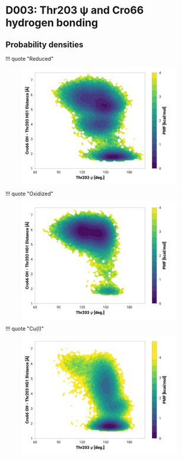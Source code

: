 # D003: Thr203 ψ and Cro66 hydrogen bonding

## Probability densities

!!! quote "Reduced"
    <figure markdown>
    ![](./d003-pes-reduced.png)
    </figure>

!!! quote "Oxidized"
    <figure markdown>
    ![](./d003-pes-oxidized.png)
    </figure>

!!! quote "Cu(I)"
    <figure markdown>
    ![](./d003-pes-cu.png)
    </figure>
